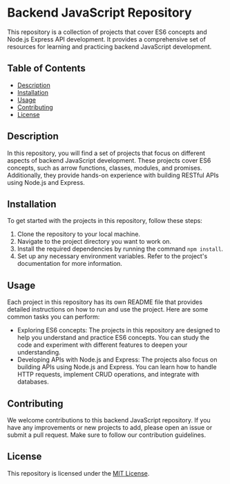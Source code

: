 # Backend JavaScript Repository

This repository is a collection of projects that cover ES6 concepts and Node.js Express API development. It provides a comprehensive set of resources for learning and practicing backend JavaScript development.

## Table of Contents

- [Description](#description)
- [Installation](#installation)
- [Usage](#usage)
- [Contributing](#contributing)
- [License](#license)

## Description

In this repository, you will find a set of projects that focus on different aspects of backend JavaScript development. These projects cover ES6 concepts, such as arrow functions, classes, modules, and promises. Additionally, they provide hands-on experience with building RESTful APIs using Node.js and Express.

## Installation

To get started with the projects in this repository, follow these steps:

1. Clone the repository to your local machine.
2. Navigate to the project directory you want to work on.
3. Install the required dependencies by running the command `npm install`.
4. Set up any necessary environment variables. Refer to the project's documentation for more information.

## Usage

Each project in this repository has its own README file that provides detailed instructions on how to run and use the project. Here are some common tasks you can perform:

- Exploring ES6 concepts: The projects in this repository are designed to help you understand and practice ES6 concepts. You can study the code and experiment with different features to deepen your understanding.
- Developing APIs with Node.js and Express: The projects also focus on building APIs using Node.js and Express. You can learn how to handle HTTP requests, implement CRUD operations, and integrate with databases.

## Contributing

We welcome contributions to this backend JavaScript repository. If you have any improvements or new projects to add, please open an issue or submit a pull request. Make sure to follow our contribution guidelines.

## License

This repository is licensed under the [MIT License](LICENSE).
